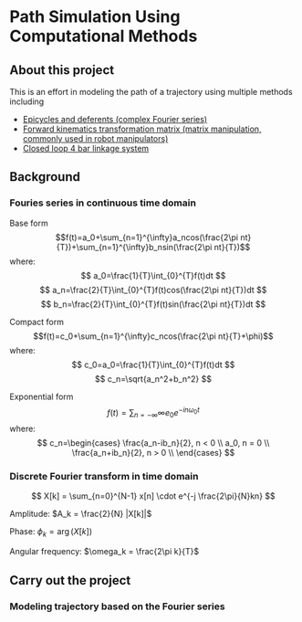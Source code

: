 # Path Simulation Using Computational Methods

## About this project

This is an effort in modeling the path of a trajectory using multiple methods including

- [Epicycles and deferents (complex Fourier series)](https://en.wikipedia.org/wiki/Deferent_and_epicycle)
- [Forward kinematics transformation matrix (matrix manipulation, commonly used in robot manipulators)](https://en.wikipedia.org/wiki/Forward_kinematics)
- [Closed loop 4 bar linkage system](https://en.wikipedia.org/wiki/Four-bar_linkage)

## Background

### Fouries series in continuous time domain

Base form
$$f(t)=a_0+\sum_{n=1}^{\infty}a_ncos(\frac{2\pi nt}{T})+\sum_{n=1}^{\infty}b_nsin(\frac{2\pi nt}{T})$$
where:
$$
a_0=\frac{1}{T}\int_{0}^{T}f(t)dt
$$
$$
a_n=\frac{2}{T}\int_{0}^{T}f(t)cos(\frac{2\pi nt}{T})dt
$$
$$
b_n=\frac{2}{T}\int_{0}^{T}f(t)sin(\frac{2\pi nt}{T})dt
$$

Compact form
$$f(t)=c_0+\sum_{n=1}^{\infty}c_ncos(\frac{2\pi nt}{T}+\phi)$$
where:
$$
c_0=a_0=\frac{1}{T}\int_{0}^{T}f(t)dt
$$
$$
c_n=\sqrt{a_n^2+b_n^2}
$$

Exponential form
$$
f(t)=\sum_{n=-\infty}{\infty}e_0e^{-in\omega_0t}
$$
where:
$$
c_n=\begin{cases}
\frac{a_n-ib_n}{2}, n < 0 \\
a_0, n = 0 \\
\frac{a_n+ib_n}{2}, n > 0 \\
\end{cases}
$$

### Discrete Fourier transform in time domain

$$
X[k] = \sum_{n=0}^{N-1} x[n] \cdot e^{-j \frac{2\pi}{N}kn}
$$

Amplitude: $A_k = \frac{2}{N} |X[k]|$

Phase: $\phi_k = \arg(X[k])$

Angular frequency: $\omega_k = \frac{2\pi k}{T}$

## Carry out the project

### Modeling trajectory based on the Fourier series
